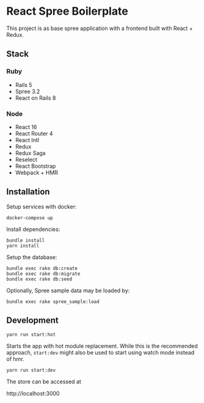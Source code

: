 # React Spree Boilerplate

This project is as base spree application with a frontend built with React + Redux.

## Stack

### Ruby
* Rails 5
* Spree 3.2
* React on Rails 8

### Node
* React 16
* React Router 4
* React Intl
* Redux
* Redux Saga
* Reselect
* React Bootstrap
* Webpack + HMR

## Installation

Setup services with docker:

```shell
docker-compose up
```

Install dependencies:

```shell
bundle install
yarn install
```

Setup the database:

```shell
bundle exec rake db:create
bundle exec rake db:migrate
bundle exec rake db:seed
```

Optionally, Spree sample data may be loaded by:

```shell
bundle exec rake spree_sample:load
```

## Development

```shell
yarn run start:hot
```

Starts the app with hot module replacement. While this is the recommended approach, `start:dev` might also be used to start using watch mode instead of hmr.

```shell
yarn run start:dev
```

The store can be accessed at

http://localhost:3000
